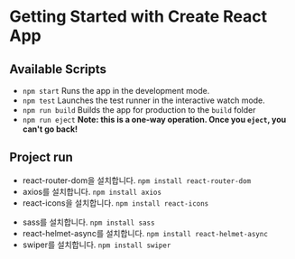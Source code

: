 # Getting Started with Create React App


## Available Scripts
- `npm start` Runs the app in the development mode.
- `npm test` Launches the test runner in the interactive watch mode.
- `npm run build` Builds the app for production to the `build` folder
- `npm run eject` **Note: this is a one-way operation. Once you `eject`, you can't go back!**


## Project run
- react-router-dom을 설치합니다. `npm install react-router-dom`
- axios를 설치합니다. `npm install axios`
- react-icons을 설치합니다. `npm install react-icons`
<!-- - react-player를 설치합니다. `npm install react-player` -->
- sass를 설치합니다. `npm install sass`
- react-helmet-async를 설치합니다. `npm install react-helmet-async`
- swiper를 설치합니다. `npm install swiper`